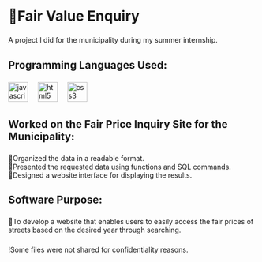 <h1 align="left">🚀Fair Value Enquiry</h1>

###

<p align="left">A project I did for the municipality during my summer internship.</p>

###

<h2 align="left">Programming Languages Used:</h2>

###

<div align="left">
  <img src="https://cdn.jsdelivr.net/gh/devicons/devicon/icons/javascript/javascript-original.svg" height="40" alt="javascript logo"  />
  <img width="12" />
  <img src="https://cdn.jsdelivr.net/gh/devicons/devicon/icons/html5/html5-original.svg" height="40" alt="html5 logo"  />
  <img width="12" />
  <img src="https://cdn.jsdelivr.net/gh/devicons/devicon/icons/css3/css3-original.svg" height="40" alt="css3 logo"  />
</div>

###

<h2 align="left">Worked on the Fair Price Inquiry Site for the Municipality:</h2>

###

<p align="left">🚀Organized the data in a readable format.<br>🚀Presented the requested data using functions and SQL commands.<br>🚀Designed a website interface for displaying the results.</p>

###

<h2 align="left">Software Purpose: </h2>

###

<p align="left">🚀To develop a website that enables users to easily access the fair prices of streets based on the desired year through searching.</p>

###

<p align="left">!Some files were not shared for confidentiality reasons.</p>

###
